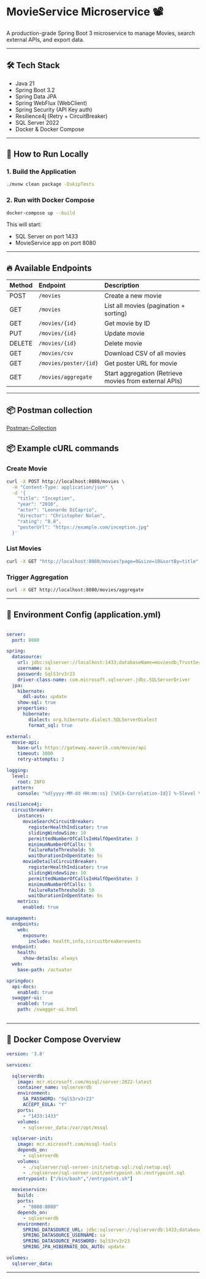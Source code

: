 # MovieService Microservice 📽️

A production-grade Spring Boot 3 microservice to manage Movies, search external APIs, and export data.

---

## 🛠 Tech Stack
- Java 21
- Spring Boot 3.2
- Spring Data JPA
- Spring WebFlux (WebClient)
- Spring Security (API Key auth)
- Resilience4j (Retry + CircuitBreaker)
- SQL Server 2022
- Docker & Docker Compose

---

## 🚀 How to Run Locally

### 1. Build the Application
```bash
./mvnw clean package -DskipTests

```

### 2. Run with Docker Compose
```bash
docker-compose up --build
```

This will start:
- SQL Server on port 1433
- MovieService app on port 8080

---

## 🔥 Available Endpoints

| Method | Endpoint | Description                                            |
|:------|:---------|:-------------------------------------------------------|
| POST | `/movies` | Create a new movie                                     |
| GET | `/movies` | List all movies (pagination + sorting)                 |
| GET | `/movies/{id}` | Get movie by ID                                        |
| PUT | `/movies/{id}` | Update movie                                           |
| DELETE | `/movies/{id}` | Delete movie                                           |
| GET | `/movies/csv` | Download CSV of all movies                             |
| GET | `/movies/poster/{id}` | Get poster URL for movie                               |
| GET | `/movies/aggregate` | Start aggregation (Retrieve movies from external APIs) |

---

## 📦 Postman collection

[Postman-Collection](Maverik.postman_collection.json)

## 📦 Example cURL commands

### Create Movie
```bash
curl -X POST http://localhost:8080/movies \
  -H "Content-Type: application/json" \
  -d '{
    "title": "Inception",
    "year": "2010",
    "actor": "Leonardo DiCaprio",
    "director": "Christopher Nolan",
    "rating": "8.8",
    "posterUrl": "https://example.com/inception.jpg"
  }'
```

### List Movies
```bash
curl -X GET "http://localhost:8080/movies?page=0&size=10&sortBy=title"
```

### Trigger Aggregation
```bash
curl -X GET http://localhost:8080/movies/aggregate
```

---

## 🧠 Environment Config (application.yml)

```yaml

server:
  port: 8080

spring:
  datasource:
    url: jdbc:sqlserver://localhost:1433;databaseName=moviesdb;TrustServerCertificate=true
    username: sa
    password: SqlS3rv3r23
    driver-class-name: com.microsoft.sqlserver.jdbc.SQLServerDriver
  jpa:
    hibernate:
      ddl-auto: update
    show-sql: true
    properties:
      hibernate:
        dialect: org.hibernate.dialect.SQLServerDialect
        format_sql: true

external:
  movie-api:
    base-url: https://gateway.maverik.com/movie/api
    timeout: 3000
    retry-attempts: 3

logging:
  level:
    root: INFO
  pattern:
    console: "%d{yyyy-MM-dd HH:mm:ss} [%X{X-Correlation-Id}] %-5level %logger{36} - %msg%n"

resilience4j:
  circuitbreaker:
    instances:
      movieSearchCircuitBreaker:
        registerHealthIndicator: true
        slidingWindowSize: 10
        permittedNumberOfCallsInHalfOpenState: 3
        minimumNumberOfCalls: 5
        failureRateThreshold: 50
        waitDurationInOpenState: 5s
      movieDetailsCircuitBreaker:
        registerHealthIndicator: true
        slidingWindowSize: 10
        permittedNumberOfCallsInHalfOpenState: 3
        minimumNumberOfCalls: 5
        failureRateThreshold: 50
        waitDurationInOpenState: 5s
    metrics:
      enabled: true

management:
  endpoints:
    web:
      exposure:
        include: health,info,circuitbreakerevents
  endpoint:
    health:
      show-details: always
  web:
    base-path: /actuator

springdoc:
  api-docs:
    enabled: true
  swagger-ui:
    enabled: true
    path: /swagger-ui.html



```

---

## 🐳 Docker Compose Overview

```yaml
version: '3.8'

services:

  sqlserverdb:
    image: mcr.microsoft.com/mssql/server:2022-latest
    container_name: sqlserverdb
    environment:
      SA_PASSWORD: "SqlS3rv3r23"
      ACCEPT_EULA: "Y"
    ports:
      - "1433:1433"
    volumes:
      - sqlserver_data:/var/opt/mssql

  sqlserver-init:
    image: mcr.microsoft.com/mssql-tools
    depends_on:
      - sqlserverdb
    volumes:
      - ./sqlserver/sql-server-init/setup.sql:/sql/setup.sql
      - ./sqlserver/sql-server-init/entrypoint.sh:/entrypoint.sql
    entrypoint: ["/bin/bash","/entrypoint.sh"]

  movieservice:
    build: .
    ports:
      - "8080:8080"
    depends_on:
      - sqlserverdb
    environment:
      SPRING_DATASOURCE_URL: jdbc:sqlserver://sqlserverdb:1433;databaseName=moviesdb;TrustServerCertificate=true
      SPRING_DATASOURCE_USERNAME: sa
      SPRING_DATASOURCE_PASSWORD: SqlS3rv3r23
      SPRING_JPA_HIBERNATE_DDL_AUTO: update

volumes:
  sqlserver_data:
```

---